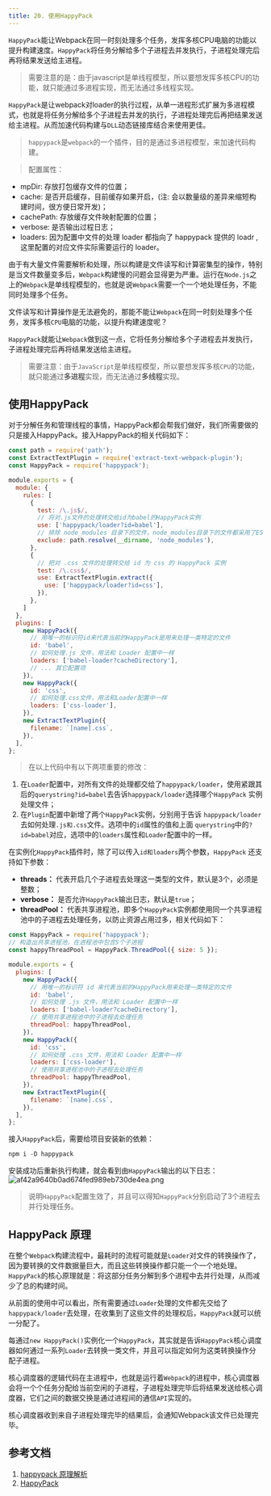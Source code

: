 ```yaml
---
title: 20. 使用HappyPack
---
```

`HappyPack`能让Webpack在同一时刻处理多个任务，发挥多核CPU电脑的功能以提升构建速度。`HappyPack`将任务分解给多个子进程去并发执行，子进程处理完后再将结果发送给主进程。
>需要注意的是：由于javascript是单线程模型，所以要想发挥多核CPU的功能，就只能通过多进程实现，而无法通过多线程实现。

`HappyPack`是让webpack对loader的执行过程，从单一进程形式扩展为多进程模式，也就是将任务分解给多个子进程去并发的执行，子进程处理完后再把结果发送给主进程。从而加速代码构建与`DLL`动态链接库结合来使用更佳。

>`happypack`是`webpack`的一个插件，目的是通过多进程模型，来加速代码构建。

>配置属性：

* mpDir: 存放打包缓存文件的位置；
* cache: 是否开启缓存，目前缓存如果开启，(注: 会以数量级的差异来缩短构建时间，很方便日常开发)；
* cachePath: 存放缓存文件映射配置的位置；
* verbose: 是否输出过程日志；
* loaders: 因为配置中文件的处理 loader 都指向了 happypack 提供的 loadr ,这里配置的对应文件实际需要运行的 loader。

由于有大量文件需要解析和处理，所以构建是文件读写和计算密集型的操作，特别是当文件数量变多后，`Webpack`构建慢的问题会显得更为严重。运行在`Node.js`之上的`Webpack`是单线程模型的，也就是说`Webpack`需要一个一个地处理任务，不能同时处理多个任务。

文件读写和计算操作是无法避免的，那能不能让`Webpack`在同一时刻处理多个任务，发挥多核`CPU`电脑的功能，以提升构建速度呢？

`HappyPack`就能让`Webpack`做到这一点，它将任务分解给多个子进程去并发执行，子进程处理完后再将结果发送给主进程。

>需要注意：由于`JavaScript`是单线程模型，所以要想发挥多核`CPU`的功能，就只能通过**多进程**实现，而无法通过**多线程**实现。

## 使用HappyPack
对于分解任务和管理线程的事情，HappyPack都会帮我们做好，我们所需要做的只是接入HappyPack。接入HappyPack的相关代码如下：
```js
const path = require('path');
const ExtractTextPlugin = require('extract-text-webpack-plugin');
const HappyPack = require('happypack');

module.exports = {
  module: {
    rules: [
      {
        test: /\.js$/,
        // 将对.js文件的处理转交给id为babel的HappyPack实例
        use: ['happypack/loader?id=babel'],
        // 排除 node_modules 目录下的文件，node_modules目录下的文件都采用了ES5语法，没必要再通过Babel去转换
        exclude: path.resolve(__dirname, 'node_modules'),
      },
      {
        // 把对 .css 文件的处理转交给 id 为 css 的 HappyPack 实例
        test: /\.css$/,
        use: ExtractTextPlugin.extract({
          use: ['happypack/loader?id=css'],
        }),
      },
    ]
  },
  plugins: [
    new HappyPack({
      // 用唯一的标识符id来代表当前的HappyPack是用来处理一类特定的文件
      id: 'babel',
      // 如何处理.js 文件，用法和 Loader 配置中一样
      loaders: ['babel-loader?cacheDirectory'],
      // ... 其它配置项
    }),
    new HappyPack({
      id: 'css',
      // 如何处理.css文件，用法和Loader配置中一样
      loaders: ['css-loader'],
    }),
    new ExtractTextPlugin({
      filename: `[name].css`,
    }),
  ],
};
```
>在以上代码中有以下两项重要的修改：

1. 在`Loader`配置中，对所有文件的处理都交给了`happypack/loader`，使用紧跟其后的`querystring?id=babel`去告诉`happypack/loader`选择哪个`HappyPack` 实例处理文件；
2. 在`Plugin`配置中新增了两个`HappyPack`实例，分别用于告诉 `happypack/loader`去如何处理`.js和.css`文件。选项中的`id`属性的值和上面 `querystring`中的`?id=babel`对应，选项中的`loaders`属性和`Loader`配置中的一样。

在实例化`HappyPack`插件时，除了可以传入`id和loaders`两个参数，`HappyPack` 还支持如下参数：

* **threads：** 代表开启几个子进程去处理这一类型的文件，默认是3个，必须是整数；
* **verbose：** 是否允许`HappyPack`输出日志，默认是`true`；
* **threadPool：** 代表共享进程池，即多个`HappyPack`实例都使用同一个共享进程池中的子进程去处理任务，以防止资源占用过多，相关代码如下：
```js
const HappyPack = require('happypack');
// 构造出共享进程池，在进程池中包含5个子进程
const happyThreadPool = HappyPack.ThreadPool({ size: 5 });

module.exports = {
  plugins: [
    new HappyPack({
      // 用唯一的标识符 id 来代表当前的HappyPack用来处理一类特定的文件
      id: 'babel',
      // 如何处理 .js 文件，用法和 Loader 配置中一样
      loaders: ['babel-loader?cacheDirectory'],
      // 使用共享进程池中的子进程去处理任务
      threadPool: happyThreadPool,
    }),
    new HappyPack({
      id: 'css',
      // 如何处理 .css 文件，用法和 Loader 配置中一样
      loaders: ['css-loader'],
      // 使用共享进程池中的子进程去处理任务
      threadPool: happyThreadPool,
    }),
    new ExtractTextPlugin({
      filename: `[name].css`,
    }),
  ],
};
```
接入`HappyPack`后，需要给项目安装新的依赖：
```js
npm i -D happypack
```
安装成功后重新执行构建，就会看到由`HappyPack`输出的以下日志：
![af42a9640b0ad674fed989eb730de4ea.png](evernotecid://AC85336C-B325-443E-8ED7-E6554790A944/appyinxiangcom/10797539/ENResource/p317)
>说明`HappyPack`配置生效了，并且可以得知`HappyPack`分别启动了3个进程去并行处理任务。

## HappyPack 原理
在整个`Webpack`构建流程中，最耗时的流程可能就是`Loader`对文件的转换操作了，因为要转换的文件数据量巨大，而且这些转换操作都只能一个一个地处理。`HappyPack`的核心原理就是：将这部分任务分解到多个进程中去并行处理，从而减少了总的构建时间。

从前面的使用中可以看出，所有需要通过`Loader`处理的文件都先交给了 `happypack/loader`去处理，在收集到了这些文件的处理权后，`HappyPack`就可以统一分配了。

每通过`new HappyPack()`实例化一个`HappyPack`，其实就是告诉`HappyPack`核心调度器如何通过一系列`Loader`去转换一类文件，并且可以指定如何为这类转换操作分配子进程。

核心调度器的逻辑代码在主进程中，也就是运行着`Webpack`的进程中，核心调度器会将一个个任务分配给当前空闲的子进程，子进程处理完毕后将结果发送给核心调度器，它们之间的数据交换是通过进程间的通信`API`实现的。

核心调度器收到来自子进程处理完毕的结果后，会通知Webpack该文件已处理完毕。

## 参考文档
1. [happypack 原理解析](http://taobaofed.org/blog/2016/12/08/happypack-source-code-analysis/)
2. [HappyPack](https://www.npmjs.com/package/happypack)